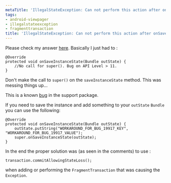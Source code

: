 ```yaml
---
metaTitle: 'IllegalStateException: Can not perform this action after onSaveInstanceState with ViewPager'
tags:
- android-viewpager
- illegalstateexception
- fragmenttransaction
title: 'IllegalStateException: Can not perform this action after onSaveInstanceState with ViewPager'
---
```


Please check my answer [here](https://stackoverflow.com/a/10261438/542091). Basically I just had to :



```
@Override
protected void onSaveInstanceState(Bundle outState) {
    //No call for super(). Bug on API Level > 11.
}

```

Don't make the call to `super()` on the `saveInstanceState` method. This was messing things up...


This is a known [bug](http://code.google.com/p/android/issues/detail?id=19917) in the support package. 


If you need to save the instance and add something to your `outState` `Bundle` you can use the following:



```
@Override
protected void onSaveInstanceState(Bundle outState) {
    outState.putString("WORKAROUND_FOR_BUG_19917_KEY", "WORKAROUND_FOR_BUG_19917_VALUE");
    super.onSaveInstanceState(outState);
}

```

In the end the proper solution was (as seen in the comments) to use :



```
transaction.commitAllowingStateLoss();

```

when adding or performing the `FragmentTransaction` that was causing the `Exception`.

